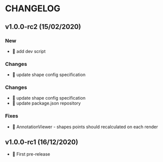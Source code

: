 # CHANGELOG

## v1.0.0-rc2 (15/02/2020)

### New

- 🔨 add dev script

### Changes

- 🚸 update shape config specification

### Changes

- 🚸 update shape config specification
- 🔧 update package.json repository

### Fixes

- 🐛 AnnotationViewer - shapes points should recalculated on each render

## v1.0.0-rc1 (16/12/2020)

- 🎉 First pre-release
